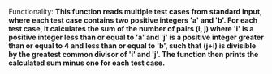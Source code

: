 Functionality: **This function reads multiple test cases from standard input, where each test case contains two positive integers 'a' and 'b'. For each test case, it calculates the sum of the number of pairs (i, j) where 'i' is a positive integer less than or equal to 'a' and 'j' is a positive integer greater than or equal to 4 and less than or equal to 'b', such that (j+i) is divisible by the greatest common divisor of 'i' and 'j'. The function then prints the calculated sum minus one for each test case.**